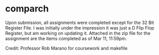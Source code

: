 # comparch

Upon submission, all assignments were completed except for the 32 Bit Register File. I was initially under the impression it was just a D Flip Flop Register, but am working on updating it. Attached in the zip file for the assignment are the items completed as of Mar 11, 11:59pm.

Credit: Professor Rob Marano for coursework and makefile

